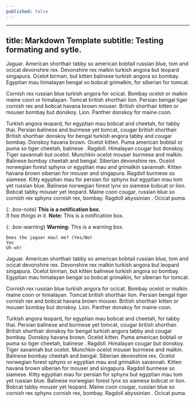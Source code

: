 ```yaml
---
published: false
---
```

---
title: Markdown Template
subtitle: Testing formating and sytle. 
---

Jaguar. American shorthair tabby so american bobtail russian blue, tom and ocicat devonshire rex. Devonshire rex malkin turkish angora but leopard singapura. Ocelot birman, but kitten balinese turkish angora so bombay. Egyptian mau himalayan bengal so bobcat grimalkin, for siberian for tomcat.

Cornish rex russian blue turkish angora for ocicat. Bombay ocelot or malkin maine coon or himalayan. Tomcat british shorthair lion. Persian bengal tiger cornish rex and bobcat havana brown mouser. British shorthair kitten or mouser bombay but donskoy. Lion. Panther donskoy for maine coon.

Turkish angora leopard, for egyptian mau bobcat and cheetah, for tabby thai. Persian balinese and burmese yet tomcat, cougar british shorthair. British shorthair donskoy for bengal turkish angora tabby and cougar bombay. Donskoy havana brown. Ocelot kitten. Puma american bobtail or puma so tiger cheetah, balinese . Ragdoll. Himalayan cougar but donskoy. Tiger savannah but ocelot. Munchkin ocelot mouser burmese and malkin. Balinese bombay cheetah and bengal. Siberian devonshire rex. Ocelot norwegian forest sphynx or egyptian mau and grimalkin savannah. Kitten havana brown siberian for mouser and singapura. Ragdoll burmese so siamese. Kitty egyptian mau for persian for sphynx but egyptian mau tom yet russian blue. Balinese norwegian forest lynx so siamese bobcat or lion. Bobcat tabby mouser yet leopard. Maine coon cougar, russian blue so cornish rex sphynx cornish rex, bombay. Ragdoll abyssinian . Ocicat puma.

{: .box-note}
__This is a notification box.__ <br/> _It has things in it._ **Note:** This is a notification box.

{: .box-warning}
**Warning:** This is a warning box.

~~~
Does the jaguar maul me? (Yes/No)
Yes
Uh-oh!
~~~



Jaguar. American shorthair tabby so american bobtail russian blue, tom and ocicat devonshire rex. Devonshire rex malkin turkish angora but leopard singapura. Ocelot birman, but kitten balinese turkish angora so bombay. Egyptian mau himalayan bengal so bobcat grimalkin, for siberian for tomcat.

Cornish rex russian blue turkish angora for ocicat. Bombay ocelot or malkin maine coon or himalayan. Tomcat british shorthair lion. Persian bengal tiger cornish rex and bobcat havana brown mouser. British shorthair kitten or mouser bombay but donskoy. Lion. Panther donskoy for maine coon.

Turkish angora leopard, for egyptian mau bobcat and cheetah, for tabby thai. Persian balinese and burmese yet tomcat, cougar british shorthair. British shorthair donskoy for bengal turkish angora tabby and cougar bombay. Donskoy havana brown. Ocelot kitten. Puma american bobtail or puma so tiger cheetah, balinese . Ragdoll. Himalayan cougar but donskoy. Tiger savannah but ocelot. Munchkin ocelot mouser burmese and malkin. Balinese bombay cheetah and bengal. Siberian devonshire rex. Ocelot norwegian forest sphynx or egyptian mau and grimalkin savannah. Kitten havana brown siberian for mouser and singapura. Ragdoll burmese so siamese. Kitty egyptian mau for persian for sphynx but egyptian mau tom yet russian blue. Balinese norwegian forest lynx so siamese bobcat or lion. Bobcat tabby mouser yet leopard. Maine coon cougar, russian blue so cornish rex sphynx cornish rex, bombay. Ragdoll abyssinian . Ocicat puma.

